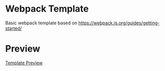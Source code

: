 # Webpack Template

Basic webpack template based on https://webpack.js.org/guides/getting-started/



# Preview

[Template Preview](https://fraigo.github.io/webpack_template/dist/)
